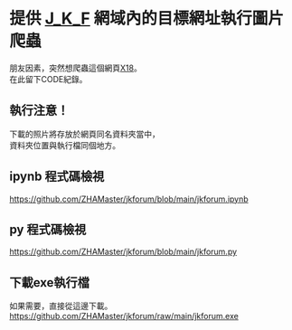 # 提供 [J_K_F](https://www.jkforum.net/forum-234-1.html "此網址請三思後打開") 網域內的目標網址執行圖片爬蟲

朋友因素，突然想爬蟲這個網頁[X18](https://www.jkforum.net/thread-14377630-1-1.html "此網址請三思後打開")。  
在此留下CODE紀錄。  

## 執行注意！
  下載的照片將存放於網頁同名資料夾當中，  
  資料夾位置與執行檔同個地方。
  
## ipynb 程式碼檢視
  <https://github.com/ZHAMaster/jkforum/blob/main/jkforum.ipynb>

## py 程式碼檢視
  <https://github.com/ZHAMaster/jkforum/blob/main/jkforum.py>

## 下載exe執行檔
  如果需要，直接從這邊下載。
  <https://github.com/ZHAMaster/jkforum/raw/main/jkforum.exe>
